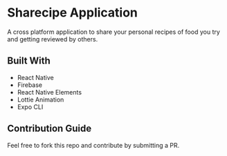 # Sharecipe Application

A cross platform application to share your personal recipes of food you try and getting reviewed by others.

## Built With
- React Native
- Firebase
- React Native Elements
- Lottie Animation
- Expo CLI

## Contribution Guide
Feel free to fork this repo and contribute by submitting a PR.
